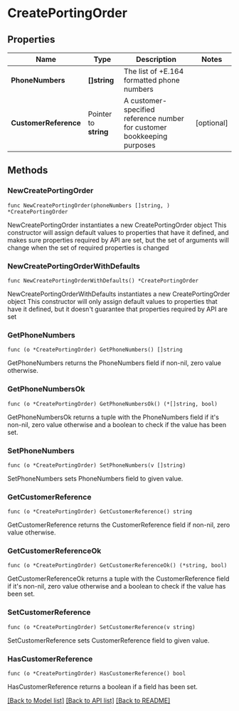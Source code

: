 # CreatePortingOrder

## Properties

Name | Type | Description | Notes
------------ | ------------- | ------------- | -------------
**PhoneNumbers** | **[]string** | The list of +E.164 formatted phone numbers | 
**CustomerReference** | Pointer to **string** | A customer-specified reference number for customer bookkeeping purposes | [optional] 

## Methods

### NewCreatePortingOrder

`func NewCreatePortingOrder(phoneNumbers []string, ) *CreatePortingOrder`

NewCreatePortingOrder instantiates a new CreatePortingOrder object
This constructor will assign default values to properties that have it defined,
and makes sure properties required by API are set, but the set of arguments
will change when the set of required properties is changed

### NewCreatePortingOrderWithDefaults

`func NewCreatePortingOrderWithDefaults() *CreatePortingOrder`

NewCreatePortingOrderWithDefaults instantiates a new CreatePortingOrder object
This constructor will only assign default values to properties that have it defined,
but it doesn't guarantee that properties required by API are set

### GetPhoneNumbers

`func (o *CreatePortingOrder) GetPhoneNumbers() []string`

GetPhoneNumbers returns the PhoneNumbers field if non-nil, zero value otherwise.

### GetPhoneNumbersOk

`func (o *CreatePortingOrder) GetPhoneNumbersOk() (*[]string, bool)`

GetPhoneNumbersOk returns a tuple with the PhoneNumbers field if it's non-nil, zero value otherwise
and a boolean to check if the value has been set.

### SetPhoneNumbers

`func (o *CreatePortingOrder) SetPhoneNumbers(v []string)`

SetPhoneNumbers sets PhoneNumbers field to given value.


### GetCustomerReference

`func (o *CreatePortingOrder) GetCustomerReference() string`

GetCustomerReference returns the CustomerReference field if non-nil, zero value otherwise.

### GetCustomerReferenceOk

`func (o *CreatePortingOrder) GetCustomerReferenceOk() (*string, bool)`

GetCustomerReferenceOk returns a tuple with the CustomerReference field if it's non-nil, zero value otherwise
and a boolean to check if the value has been set.

### SetCustomerReference

`func (o *CreatePortingOrder) SetCustomerReference(v string)`

SetCustomerReference sets CustomerReference field to given value.

### HasCustomerReference

`func (o *CreatePortingOrder) HasCustomerReference() bool`

HasCustomerReference returns a boolean if a field has been set.


[[Back to Model list]](../README.md#documentation-for-models) [[Back to API list]](../README.md#documentation-for-api-endpoints) [[Back to README]](../README.md)


